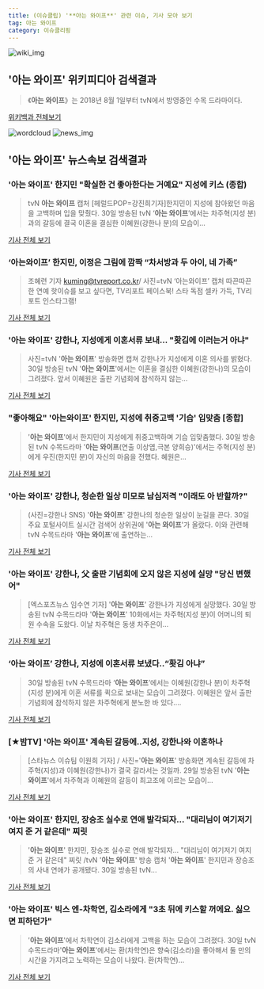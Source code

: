 ```yaml
---
title: (이슈클립) '**아는 와이프**' 관련 이슈, 기사 모아 보기
tag: 아는 와이프
category: 이슈클리핑
---
```

![wiki_img](https://user-images.githubusercontent.com/42597476/44503234-41136a80-a6d0-11e8-9071-6fc6418eafe4.png)
## **'**아는 와이프**'** 위키피디아 검색결과
>《**아는 와이프**》는 2018년 8월 1일부터 tvN에서 방영중인 수목 드라마이다.

<a href="https://ko.wikipedia.org/wiki/아는 와이프" target="_blank">위키백과 전체보기</a>

![wordcloud](https://s3.ap-northeast-2.amazonaws.com/lyrics101-wordcloud/2018-08-30-1535639640.png)
![news_img](https://user-images.githubusercontent.com/42597476/44507050-1206f400-a6e4-11e8-8d98-7ffbfebb353f.png)
## **'**아는 와이프**'** 뉴스속보 검색결과
### '**아는 와이프**' 한지민 "확실한 건 좋아한다는 거예요" 지성에 키스 (종합)

>tvN **아는 와이프** 캡처 [헤럴드POP=강진희기자]한지민이 지성에 참아왔던 마음을 고백하며 입을 맞췄다. 30일 방송된 tvN ‘**아는 와이프**’에서는 차주혁(지성 분)과의 갈등에 결국 이혼을 결심한 이혜원(강한나 분)의 모습이...

<a href="http://biz.heraldcorp.com/view.php?ud=201808302231205256884_1" target="_blank">기사 전체 보기</a>

### ‘아는와이프’ 한지민, 이정은 그림에 깜짝 “차서방과 두 아이, 네 가족”

>조혜련 기자 kuming@tvreport.co.kr/ 사진=tvN ‘아는와이프’ 캡처 따끈따끈한 연예 핫이슈를 보고 싶다면, TV리포트 페이스북! 스타 독점 셀카 가득, TV리포트 인스타그램!

<a href="http://www.tvreport.co.kr/?c=news&m=newsview&idx=1077452" target="_blank">기사 전체 보기</a>

### '**아는 와이프**' 강한나, 지성에게 이혼서류 보내… "홧김에 이러는거 아냐"

>사진=tvN '**아는 와이프**' 방송화면 캡쳐 강한나가 지성에게 이혼 의사를 밝혔다. 30일 방송된 tvN '**아는 와이프**'에서는 이혼을 결심한 이혜원(강한나)의 모습이 그려졌다. 앞서 이혜원은 출판 기념회에 참석하지 않는...

<a href="http://news20.busan.com/controller/newsController.jsp?newsId=20180830000425" target="_blank">기사 전체 보기</a>

### "좋아해요" '아는와이프' 한지민, 지성에 취중고백 '기습' 입맞춤 [종합]

>'**아는 와이프**'에서 한지민이 지성에게 취중고백하며 기습 입맞춤했다.   30일 방송된 tvN 수목드라마 '**아는 와이프**(연출 이상엽,극본 양희승)'에서는 주혁(지성 분)에게 우진(한지민 분)이 자신의 마음을 전했다.   혜원은...

<a href="http://www.osen.co.kr/article/G1110978905" target="_blank">기사 전체 보기</a>

### '**아는 와이프**' 강한나, 청순한 일상 미모로 남심저격 "이래도 아 반할까?"

>(사진=강한나 SNS) '**아는 와이프**' 강한나의 청순한 일상이 눈길을 끈다. 30일 주요 포털사이트 실시간 검색어 상위권에 '**아는 와이프**'가 올랐다.  이와 관련해 tvN 수목드라마 '**아는 와이프**'에 출연하는...

<a href="http://www.siminilbo.co.kr/news/articleView.html?idxno=577858" target="_blank">기사 전체 보기</a>

### '**아는 와이프**' 강한나, 父 출판 기념회에 오지 않은 지성에 실망 "당신 변했어"

>[엑스포츠뉴스 임수연 기자]  '**아는 와이프**' 강한나가 지성에게 실망했다. 30일 방송된 tvN 수목드라마 '**아는 와이프**' 10화에서는 차주혁(지성 분)이 어머니의 퇴원 수속을 도왔다. 이날 차주혁은 동생 차주은이...

<a href="http://www.xportsnews.com/?ac=article_view&entry_id=1013795" target="_blank">기사 전체 보기</a>

### ‘**아는 와이프**’ 강한나, 지성에 이혼서류 보냈다..“홧김 아냐”

>30일 방송된 tvN 수목드라마 ‘**아는 와이프**’에서는 이혜원(강한나 분)이 차주혁(지성 분)에게 이혼 서류를 퀵으로 보내는 모습이 그려졌다. 이혜원은 앞서 출판 기념회에 참석하지 않은 차주혁에게 분노한 바 있다....

<a href="http://www.sedaily.com/NewsView/1S3KAQ3IW5" target="_blank">기사 전체 보기</a>

### [★밤TV] '**아는 와이프**' 계속된 갈등에..지성, 강한나와 이혼하나

>[스타뉴스 이슈팀 이원희 기자] / 사진='**아는 와이프**' 방송화면 계속된 갈등에 차주혁(지성)과 이혜원(강한나)가 결국 갈라서는 것일까. 29일 방송된 tvN '**아는 와이프**'에서 차주혁과 이혜원의 갈등이 최고조에 이르는 모습이...

<a href="http://star.mt.co.kr/stview.php?no=2018083004485385811" target="_blank">기사 전체 보기</a>

### '**아는 와이프**' 한지민, 장승조 실수로 연애 발각되자… "대리님이 여기저기 여지 준 거 같은데" 찌릿

>'**아는 와이프**' 한지민, 장승조 실수로 연애 발각되자… "대리님이 여기저기 여지 준 거 같은데" 찌릿 /tvN '**아는 와이프**' 방송 캡처   '**아는 와이프**' 한지민과 장승조의 사내 연애가 공개됐다.   30일 방송된 tvN...

<a href="http://www.kyeongin.com/main/view.php?key=20180830002250443" target="_blank">기사 전체 보기</a>

### '**아는 와이프**' 빅스 엔-차학연, 김소라에게 "3초 뒤에 키스할 꺼에요. 싫으면 피하던가"

>'**아는 와이프**'에서 차학연이 김소라에게 고백을 하는 모습이 그려졌다.     30일 tvN 수목드라마'**아는 와이프**'에서는 환(차학연)은 향숙(김소라)을 좋아해서 둘 만의 시간을 가지려고 노력하는 모습이 나왔다.   환(차학연)...

<a href="http://www.topstarnews.net/news/articleView.html?idxno=474079" target="_blank">기사 전체 보기</a>


